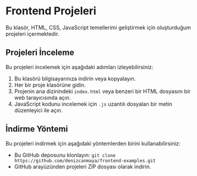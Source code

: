 # Frontend Projeleri

Bu klasör, HTML, CSS, JavaScript temellerimi geliştirmek için oluşturduğum projeleri içermektedir.

## Projeleri İnceleme

Bu projeleri incelemek için aşağıdaki adımları izleyebilirsiniz:

1.  Bu klasörü bilgisayarınıza indirin veya kopyalayın.
2.  Her bir proje klasörüne gidin.
3.  Projenin ana dizinindeki `index.html` veya benzeri bir HTML dosyasını bir web tarayıcısında açın.
4.  JavaScript kodunu incelemek için `.js` uzantılı dosyaları bir metin düzenleyici ile açın.

## İndirme Yöntemi

Bu projeleri indirmek için aşağıdaki yöntemlerden birini kullanabilirsiniz:

*   Bu GitHub deposunu klonlayın: `git clone https://github.com/denizcanmaya/frontend-examples.git`
*   GitHub arayüzünden projeleri ZIP dosyası olarak indirin.

